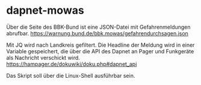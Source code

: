 # dapnet-mowas

Über die Seite des BBK-Bund ist eine JSON-Datei mit Gefahrenmeldungen abrufbar. 
https://warnung.bund.de/bbk.mowas/gefahrendurchsagen.json

Mit JQ wird nach Landkreis gefiltert. Die Headline der Meldung wird in einer Variable gespeichert, 
die über die API des Dapnet an Pager und Funkgeräte als Nachricht verschickt wird.
https://hampager.de/dokuwiki/doku.php#dapnet_api

Das Skript soll über die Linux-Shell ausführbar sein.
